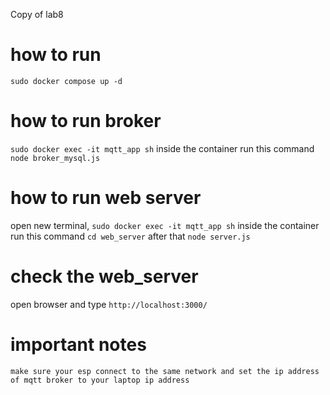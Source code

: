 Copy of lab8

# how to run
`sudo docker compose up -d`

# how to run broker
`sudo docker exec -it mqtt_app sh` inside the container run this command `node broker_mysql.js`

# how to run web server
open new terminal, `sudo docker exec -it mqtt_app sh` inside the container run this command `cd web_server` after that `node server.js`

# check the web_server
open browser and type `http://localhost:3000/`

# important notes
`make sure your esp connect to the same network and set the ip address of mqtt broker to your laptop ip address`

